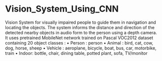 # Vision_System_Using_CNN
Vision System for visually impaired people to guide them in navigation and locating the objects. The system informs the distance and direction of the detected   nearby objects in audio form to the person using a depth camera.
It uses pretrained MobileNet network trained on Pascal VOC2012 dataset containing 20 object classes :
    • Person : person
    • Animal : bird, cat, cow, dog, horse, sheep
    • Vehicle : aeroplane, bicycle, boat, bus, car, motorbike, train
    • Indoor: bottle, chair, dining table, potted plant, sofa, TV/monitor
